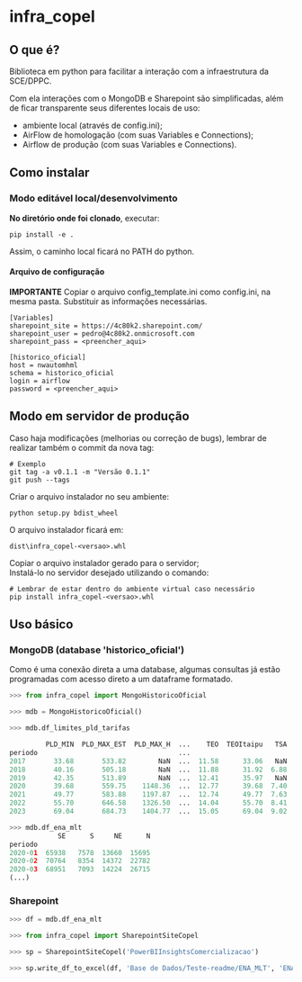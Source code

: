 # **infra_copel**

## O que é?

Biblioteca em python para facilitar a interação com a infraestrutura da SCE/DPPC.

Com ela interações com o MongoDB e Sharepoint são simplificadas, além de ficar
transparente seus diferentes locais de uso:
- ambiente local (através de config.ini);
- AirFlow de homologação (com suas Variables e Connections);
- Airflow de produção (com suas Variables e Connections).

## Como instalar

### Modo editável local/desenvolvimento

**No diretório onde foi clonado**, executar:
```
pip install -e .
```
Assim, o caminho local ficará no PATH do python.

#### Arquivo de configuração
**IMPORTANTE**
Copiar o arquivo config_template.ini como config.ini, na mesma pasta.
Substituir as informações necessárias.
```
[Variables]
sharepoint_site = https://4c80k2.sharepoint.com/
sharepoint_user = pedro@4c80k2.onmicrosoft.com
sharepoint_pass = <preencher_aqui>

[historico_oficial]
host = nwautomhml
schema = historico_oficial
login = airflow
password = <preencher_aqui>
```


## Modo em servidor de produção

Caso haja modificações (melhorias ou correção de bugs), lembrar de realizar também o commit da nova tag:
```
# Exemplo
git tag -a v0.1.1 -m "Versão 0.1.1"
git push --tags
```

Criar o arquivo instalador no seu ambiente:
```
python setup.py bdist_wheel
```

O arquivo instalador ficará em:
```
dist\infra_copel-<versao>.whl
```
Copiar o arquivo instalador gerado para o servidor; <br>
Instalá-lo no servidor desejado utilizando o comando:
```
# Lembrar de estar dentro do ambiente virtual caso necessário
pip install infra_copel-<versao>.whl
```

## Uso básico

### MongoDB (database 'historico_oficial')

Como é uma conexão direta a uma database, algumas consultas já estão
programadas com acesso direto a um dataframe formatado.


```python
>>> from infra_copel import MongoHistoricoOficial

>>> mdb = MongoHistoricoOficial()

>>> mdb.df_limites_pld_tarifas

         PLD_MIN  PLD_MAX_EST  PLD_MAX_H  ...    TEO  TEOItaipu   TSA
periodo                                   ...
2017       33.68       533.82        NaN  ...  11.58      33.06   NaN
2018       40.16       505.18        NaN  ...  11.88      31.92  6.88
2019       42.35       513.89        NaN  ...  12.41      35.97   NaN
2020       39.68       559.75    1148.36  ...  12.77      39.68  7.40
2021       49.77       583.88    1197.87  ...  12.74      49.77  7.63
2022       55.70       646.58    1326.50  ...  14.04      55.70  8.41
2023       69.04       684.73    1404.77  ...  15.05      69.04  9.02

>>> mdb.df_ena_mlt
            SE      S     NE      N
periodo
2020-01  65938   7578  13660  15695
2020-02  70764   8354  14372  22782
2020-03  68951   7093  14224  26715
(...)

```

### Sharepoint
```python
>>> df = mdb.df_ena_mlt

>>> from infra_copel import SharepointSiteCopel

>>> sp = SharepointSiteCopel('PowerBIInsightsComercializacao')

>>> sp.write_df_to_excel(df, 'Base de Dados/Teste-readme/ENA_MLT', 'ENA_MLT.xlsx', index=True)

```
